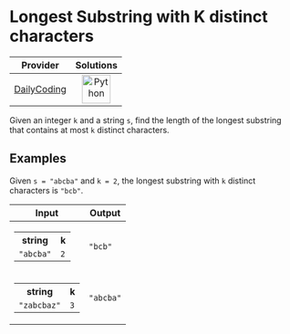 # Longest Substring with K distinct characters

<!-- INFO TABLE BEGIN -->

| Provider                                              | Solutions                                                                                                                                        |
| :---------------------------------------------------: | :----------------------------------------------------------------------------------------------------------------------------------------------: |
| [DailyCoding](../../../docs/providers/DailyCoding.md) | [<img src="https://res.cloudinary.com/rascaltwo/image/upload/v1631924087/python_xzdlti.svg" alt="Python" title="Python" width="50" />](solve.py) |

<!-- INFO TABLE END -->

Given an integer `k` and a string `s`, find the length of the longest substring that contains at most `k` distinct characters.

## Examples

Given `s = "abcba"` and `k = 2`, the longest substring with `k` distinct characters is `"bcb"`.

| Input                                                                                      | Output    |
| ------------------------------------------------------------------------------------------ | --------- |
| <table><tr><th>string</th><th>k</th></tr><tr><td>`"abcba"`</td><td>`2`</td></tr></table>   | `"bcb"`   |
| <table><tr><th>string</th><th>k</th></tr><tr><td>`"zabcbaz"`</td><td>`3`</td></tr></table> | `"abcba"` |
